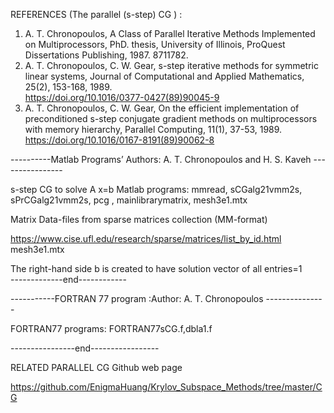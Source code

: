 REFERENCES (The parallel  (s-step) CG )  :
1. A. T. Chronopoulos, A Class of Parallel Iterative Methods Implemented on Multiprocessors,  PhD. thesis,  University of Illinois, ProQuest Dissertations Publishing, 1987. 8711782. 
2. A. T. Chronopoulos, C. W. Gear, s-step iterative methods for symmetric linear systems, 
 Journal of Computational and Applied Mathematics, 25(2), 153-168, 1989.  
https://doi.org/10.1016/0377-0427(89)90045-9      
3. A. T. Chronopoulos, C. W. Gear, On the efficient implementation of preconditioned s-step conjugate gradient methods on multiprocessors  with memory hierarchy, Parallel Computing, 11(1),  37-53, 1989.  
https://doi.org/10.1016/0167-8191(89)90062-8       

----------Matlab Programs’ Authors: A. T. Chronopoulos and H. S. Kaveh   ---------------- 

 s-step CG to solve A x=b 
Matlab programs: mmread, sCGalg21vmm2s, sPrCGalg21vmm2s, pcg , mainlibrarymatrix, mesh3e1.mtx 

 Matrix Data-files from sparse matrices collection (MM-format) 
 
 https://www.cise.ufl.edu/research/sparse/matrices/list_by_id.html              
   mesh3e1.mtx 
   
The right-hand side b is created to have solution vector of all entries=1  
-------------end------------

-----------FORTRAN 77 program :Author:  A. T. Chronopoulos ---------------

FORTRAN77 programs: FORTRAN77sCG.f,dbla1.f


----------------end----------------- 

RELATED PARALLEL CG Github web page

https://github.com/EnigmaHuang/Krylov_Subspace_Methods/tree/master/CG

